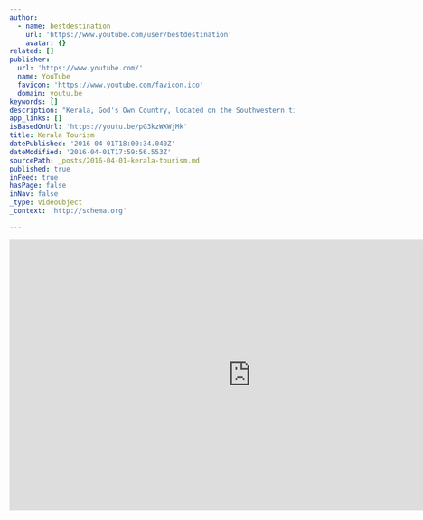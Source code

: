 ```yaml
---
author:
  - name: bestdestination
    url: 'https://www.youtube.com/user/bestdestination'
    avatar: {}
related: []
publisher:
  url: 'https://www.youtube.com/'
  name: YouTube
  favicon: 'https://www.youtube.com/favicon.ico'
  domain: youtu.be
keywords: []
description: "Kerala, God's Own Country, located on the Southwestern tip of India, enjoys unique geographical features that have made it one of the most sought-after tourist destinations in Asia. Kerala was selected by the National Geographic Traveller as one of the 50 destinations of a lifetime and one of the thirteen paradises in the world."
app_links: []
isBasedOnUrl: 'https://youtu.be/pG3kzWXWjMk'
title: Kerala Tourism
datePublished: '2016-04-01T18:00:34.040Z'
dateModified: '2016-04-01T17:59:56.553Z'
sourcePath: _posts/2016-04-01-kerala-tourism.md
published: true
inFeed: true
hasPage: false
inNav: false
_type: VideoObject
_context: 'http://schema.org'

---
```

<iframe src="https://cdn.embedly.com/widgets/media.html?src=https%3A%2F%2Fwww.youtube.com%2Fembed%2FpG3kzWXWjMk%3Ffeature%3Doembed&amp;url=https%3A%2F%2Fwww.youtube.com%2Fwatch%3Fv%3DpG3kzWXWjMk%26feature%3Dyoutu.be&amp;image=https%3A%2F%2Fi.ytimg.com%2Fvi%2FpG3kzWXWjMk%2Fhqdefault.jpg&amp;key=b7d04c9b404c499eba89ee7072e1c4f7&amp;type=text%2Fhtml&amp;schema=youtube" width="854" height="480" scrolling="no" frameborder="0" allowfullscreen="allowfullscreen" style=""></iframe>